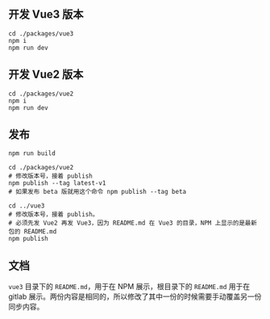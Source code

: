 ## 开发 Vue3 版本
```shell
cd ./packages/vue3
npm i
npm run dev
```

## 开发 Vue2 版本
```shell
cd ./packages/vue2
npm i
npm run dev
```

## 发布

```shell
npm run build

cd ./packages/vue2
# 修改版本号，接着 publish
npm publish --tag latest-v1
# 如果发布 beta 版就用这个命令 npm publish --tag beta

cd ../vue3
# 修改版本号，接着 publish。
# 必须先发 Vue2 再发 Vue3，因为 README.md 在 Vue3 的目录，NPM 上显示的是最新包的 README.md
npm publish
```

## 文档
`vue3` 目录下的 `README.md`，用于在 NPM 展示，根目录下的 `README.md` 用于在 gitlab 展示。两份内容是相同的，所以修改了其中一份的时候需要手动覆盖另一份同步内容。
